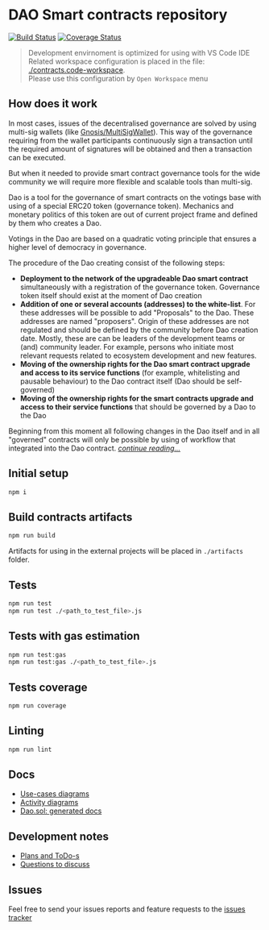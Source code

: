 # DAO Smart contracts repository  

[![Build Status](https://travis-ci.org/windingtree/dao.svg?branch=master)](https://travis-ci.org/windingtree/dao) [![Coverage Status](https://coveralls.io/repos/github/windingtree/dao/badge.svg?branch=master)](https://coveralls.io/github/windingtree/dao?branch=master)

> Development envirnoment is optimized for using with VS Code IDE   
> Related workspace configuration is placed in the file: [./contracts.code-workspace](./contracts.code-workspace).  
> Please use this configuration by `Open Workspace` menu 
  
## How does it work  

In most cases, issues of the decentralised governance are solved by using multi-sig wallets (like [Gnosis/MultiSigWallet](https://github.com/gnosis/MultiSigWallet)). 
This way of the governance requiring from the wallet participants continuously sign a transaction until the required amount of signatures will be obtained and then a transaction can be executed.

But when it needed to provide smart contract governance tools for the wide community we will require more flexible and scalable tools than multi-sig.

Dao is a tool for the governance of smart contracts on the votings base with using of a special ERC20 token (governance token). Mechanics and monetary politics of this token are out of current project frame and defined by them who creates a Dao.

Votings in the Dao are based on a quadratic voting principle that ensures a higher level of democracy in governance. 

The procedure of the Dao creating consist of the following steps:  
- **Deployment to the network of the upgradeable Dao smart contract** simultaneously with a registration of the governance token. Governance token itself should exist at the moment of Dao creation  
- **Addition of one or several accounts (addresses) to the white-list**. For these addresses will be possible to add "Proposals" to the Dao. These addresses are named "proposers". Origin of these addresses are not regulated and should be defined by the community before Dao creation date. Mostly, these are can be leaders of the development teams or (and) community leader. For example, persons who initiate most relevant requests related to ecosystem development and new features.  
- **Moving of the ownership rights for the Dao smart contract upgrade and access to its service functions** (for example, whitelisting and pausable behaviour) to the Dao contract itself (Dao should be self-governed)  
- **Moving of the ownership rights for the smart contracts upgrade and access to their service functions** that should be governed by a Dao to the Dao

Beginning from this moment all following changes in the Dao itself and in all "governed" contracts will only be possible by using of workflow that integrated into the Dao contract. *[continue reading...](./docs/how.md#workflow)*



## Initial setup  

```bash
npm i
```

## Build contracts artifacts

```bash
npm run build
```
Artifacts for using in the external projects will be placed in `./artifacts` folder.

## Tests

```bash
npm run test
npm run test ./<path_to_test_file>.js
``` 

## Tests with gas estimation

```bash
npm run test:gas
npm run test:gas ./<path_to_test_file>.js
```

## Tests coverage  

```bash
npm run coverage
``` 

## Linting

```bash
npm run lint
```

## Docs

- [Use-cases diagrams](./docs/usecase/README.md)
- [Activity diagrams](./docs/activity/README.md)
- [Dao.sol: generated docs](./docs/Dao.md)

## Development notes

- [Plans and ToDo-s](./docs/notes/todo.md)
- [Questions to discuss](./docs/notes/questions.md)

## Issues

Feel free to send your issues reports and feature requests to the [issues tracker](https://github.com/windingtree/dao/issues)

